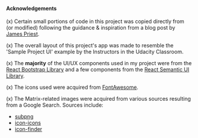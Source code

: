 #### Acknowledgements

(x) Certain small portions of code in this project was copied directly from (or modified) following the guidance & inspiration from a blog post by [James Priest](https://james-priest.github.io/reactnd-project-would-you-rather/).


(x) The overall layout of this project's app was made to resemble the 'Sample Project UI' example by the Instructors in the Udacity Classroom. 

(x) The **majority** of the UI/UX components used in my project were from the [React Bootstrap Library](https://react-bootstrap.github.io/) and a few components from the [React Semantic UI Library](https://react.semantic-ui.com/).


(x) The icons used were acquired from [FontAwesome](https://fontawesome.com/).


(x) The Matrix-related images were acquired from various sources resulting from a Google Search. Sources include:
* [subpng](https://www.subpng.com/png-k1h1lh/)
* [icon-icons](https://icon-icons.com/icon/trinity-avatar/90829)
* [icon-finder](https://www.iconfinder.com/)